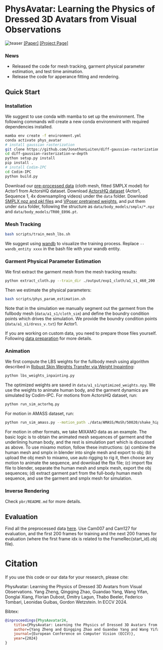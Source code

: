 # PhysAvatar: Learning the Physics of Dressed 3D Avatars from Visual Observations 

![teaser](assets/teaser.png)
[[Paper]](https://arxiv.org/abs/2404.04421) [[Project Page]](https://qingqing-zhao.github.io/PhysAvatar
)
### News
* Released the code for mesh tracking, garment physical parameter estimation, and test time animation.
* Release the code for apperance fitting and rendering.

[//]: # (### TODO)

[//]: # (* Release the tutorial for animating the character using MIXAMO data.)
## Quick Start
### Installation
We suggest to use conda with mamba to set up the environment. The following commands will create a new conda environment with required dependencies installed.
```bash
mamba env create -f environment.yml
conda activate phys_avatar
# install gaussian rasterization
git clone https://github.com/JonathonLuiten/diff-gaussian-rasterization-w-depth.git
cd diff-gaussian-rasterization-w-depth
python setup.py install
pip install .
# install Codim-IPC
cd Codim-IPC
python build.py
```
Download our [pre-processed data](https://drive.google.com/file/d/1N8xQtnG6supLulLPr0IQa9TuN2FHrgBt/view?usp=sharing) (cloth mesh, fitted SMPLX model) for Actor1 from ActorsHQ dataset. 
Download [ActorsHQ dataset](https://actors-hq.com/) (Actor1, Sequence 1, 4x downsampling videos) under the `data` folder. 
Download [SMPLX npz and pkl files](https://download.is.tue.mpg.de/download.php?domain=smplx&sfile=models_smplx_v1_1.zip) and [VPoser pretrained weights](https://download.is.tue.mpg.de/download.php?domain=smplx&sfile=vposer_v1_0.zip), and put them under `data` folder, following the structure as `data/body_models/smplx/*.npz` and `data/body_models/TR00_E096.pt`.

### Mesh Tracking
```bash
bash scripts/train_mesh_lbs.sh
```
We suggest using [wandb](https://wandb.ai/home) to visualize the training process. Replace `--wandb_entity xxxx` in the bash file with your wandb entity.

### Garment Physical Parameter Estimation
We first extract the garment mesh from the mesh tracking results:
```bash
python extract_cloth.py --train_dir ./output/exp1_cloth/a1_s1_460_200 --seq a1_s1 --cloth_name cloth_sim.obj
```
Then we estimate the physical parameters:
```bash
bash scripts/phys_param_estimation.sh
```
Note that in the simulation we manually segment out the garment from the fullbody mesh (`data/a1_s1/cloth_sim`) and define the boundry condition points which drives the simulation. We provide the boundry condition points (`data/a1_s1/dress_v.txt`) for Actor1. 

If you are working on custom data, you need to prepare those files yourself. Following [data preparation](data/README.md) for more details.

### Animation
We first compute the LBS weights for the fullbody mesh using algorithm described in [Robust Skin Weights Transfer via Weight Inpainting](https://www.dgp.toronto.edu/~rinat/projects/RobustSkinWeightsTransfer/index.html):
```bash
python lbs_weights_inpainting.py
```
The optimized weights are saved in `data/a1_s1/optimized_weights.npy`. 
We use the weights to animate human body, and the garment dynamics are simulated by Codim-IPC. For motions from ActorsHQ dataset, run:
```bash
python run_sim_actorhq.py
``````
For motion in AMASS dataset, run:
```bash
python run_sim_amass.py --motion_path ./data/AMASS/MoSh/50020/shake_hips_stageii.npz --frame_num 50
```

For motion in other formats, we take MIXAMO data as an example. 
The basic logic is to obtain the animated mesh sequences of garment and the underlining human body, 
and the rest is simulation part which is discussed as above. 
To use mixamo motion, follow these instructions: 
(a) combine the human mesh and smplx in blender into single mesh and export to obj; 
(b) upload the obj mesh to mixamo, use auto rigging to rig it, then choose any motion to animate the sequence, and download the fbx file; 
(c) import fbx file to blender, separate the human mesh and smplx mesh, export the obj sequences; (d) extract garment part from the full-body human mesh sequence, and use the garment and smplx mesh for simulation.


### Inverse Rendering
Check `pbr/README.md` for more details.

## Evaluation
Find all the preprocessed data [here](https://drive.google.com/drive/folders/1Fl_WqNXAnZbAOHJwbcav5FYvFSLbh6OQ). 
Use Cam007 and Cam127 for evaluation, and the first 200 frames for training and the next 200 frames for evaluation (where the first frame idx is related to the FrameRec{start_id}.obj file).  
# Citation
If you use this code or our data for your research, please cite:

PhysAvatar: Learning the Physics of Dressed 3D Avatars from Visual Observations. Yang Zheng, Qingqing Zhao, Guandao Yang, Wang Yifan, Donglai Xiang, Florian Dubost, Dmitry Lagun, Thabo Beeler, Federico Tombari, Leonidas Guibas, Gordon Wetzstein. In ECCV 2024.

Bibtex:

```bibtex
@inproceedings{PhysAavatar24,
    title={PhysAvatar: Learning the Physics of Dressed 3D Avatars from Visual Observations},
    author={Yang Zheng and Qingqing Zhao and Guandao Yang and Wang Yifan and Donglai Xiang and Florian Dubost and Dmitry Lagun and Thabo Beeler and Federico Tombari and Leonidas Guibas and Gordon Wetzstein}
    journal={European Conference on Computer Vision (ECCV)},
    year={2024}
}
```
